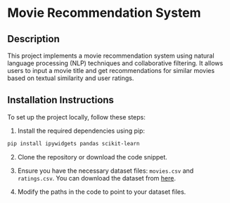 # Movie Recommendation System

## Description

This project implements a movie recommendation system using natural language processing (NLP) techniques and collaborative filtering. It allows users to input a movie title and get recommendations for similar movies based on textual similarity and user ratings.

## Installation Instructions

To set up the project locally, follow these steps:

1. Install the required dependencies using pip:

```bash
pip install ipywidgets pandas scikit-learn
```

2. Clone the repository or download the code snippet.

3. Ensure you have the necessary dataset files: `movies.csv` and `ratings.csv`. You can download the dataset from [here](https://files.grouplens.org/datasets/movielens/ml-25m.zip).

4. Modify the paths in the code to point to your dataset files.

